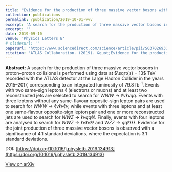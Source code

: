```yaml
---
title: "Evidence for the production of three massive vector bosons with the ATLAS detector"
collection: publications
permalink: /publication/2019-10-01-vvv
excerpt: 'A search for the production of three massive vector bosons in proton–proton collisions using data recorded with the ATLAS detector at the Large Hadron Collider, showing evidence for the joint production of three massive vector bosons with a significance of 4.1 standard deviations.'
excerpt: ''
date: 2019-09-10
venue: 'Physics Letters B'
# slidesurl: ''
paperurl: 'https://www.sciencedirect.com/science/article/pii/S0370269319306355'
citation: 'ATLAS Collaboration. (2019). &quot;Evidence for the production of three massive vector bosons with the ATLAS detector.&quot; <i>Phys. Lett. B</i>. 798: 134913.'
---
```


**Abstract:** A search for the production of three massive vector bosons in proton–proton collisions is performed using data at $\sqrt{s} = 13$ TeV recorded with the ATLAS detector at the Large Hadron Collider in the years 2015–2017, corresponding to an integrated luminosity of 79.8 fb<sup>-1</sup>. Events with two same-sign leptons ℓ (electrons or muons) and at least two reconstructed jets are selected to search for $WWW \to \ell\nu \ell\nu qq$. Events with three leptons without any same-flavour opposite-sign lepton pairs are used to search for $WWW \to \ell\nu \ell\nu \ell\nu$, while events with three leptons and at least one same-flavour opposite-sign lepton pair and one or more reconstructed jets are used to search for $WWZ \to \ell\nu qq \ell\ell$. Finally, events with four leptons are analysed to search for $WWZ \to \ell\nu \ell\nu \ell\ell$ and $WZZ \to qq \ell\ell \ell\ell$. Evidence for the joint production of three massive vector bosons is observed with a significance of 4.1 standard deviations, where the expectation is 3.1 standard deviations.

DOI: [https://doi.org/10.1016/j.physletb.2019.134913](https://doi.org/10.1016/j.physletb.2019.134913)

<!-- [Read the paper](https://www.sciencedirect.com/science/article/pii/S0370269319306355) -->
[View on arXiv](https://arxiv.org/pdf/1903.10415.pdf)
